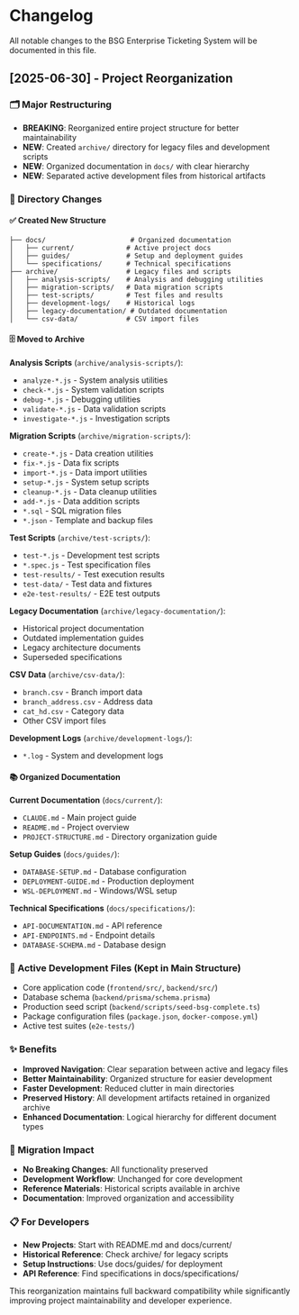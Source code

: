 # Changelog

All notable changes to the BSG Enterprise Ticketing System will be documented in this file.

## [2025-06-30] - Project Reorganization

### 🗂️ Major Restructuring
- **BREAKING**: Reorganized entire project structure for better maintainability
- **NEW**: Created `archive/` directory for legacy files and development scripts
- **NEW**: Organized documentation in `docs/` with clear hierarchy
- **NEW**: Separated active development files from historical artifacts

### 📁 Directory Changes

#### ✅ Created New Structure
```
├── docs/                     # Organized documentation
│   ├── current/             # Active project docs
│   ├── guides/              # Setup and deployment guides  
│   └── specifications/      # Technical specifications
├── archive/                 # Legacy files and scripts
│   ├── analysis-scripts/    # Analysis and debugging utilities
│   ├── migration-scripts/   # Data migration scripts
│   ├── test-scripts/        # Test files and results
│   ├── development-logs/    # Historical logs
│   ├── legacy-documentation/ # Outdated documentation
│   └── csv-data/            # CSV import files
```

#### 🗄️ Moved to Archive
**Analysis Scripts** (`archive/analysis-scripts/`):
- `analyze-*.js` - System analysis utilities
- `check-*.js` - System validation scripts
- `debug-*.js` - Debugging utilities
- `validate-*.js` - Data validation scripts
- `investigate-*.js` - Investigation scripts

**Migration Scripts** (`archive/migration-scripts/`):
- `create-*.js` - Data creation utilities
- `fix-*.js` - Data fix scripts
- `import-*.js` - Data import utilities
- `setup-*.js` - System setup scripts
- `cleanup-*.js` - Data cleanup utilities
- `add-*.js` - Data addition scripts
- `*.sql` - SQL migration files
- `*.json` - Template and backup files

**Test Scripts** (`archive/test-scripts/`):
- `test-*.js` - Development test scripts
- `*.spec.js` - Test specification files
- `test-results/` - Test execution results
- `test-data/` - Test data and fixtures
- `e2e-test-results/` - E2E test outputs

**Legacy Documentation** (`archive/legacy-documentation/`):
- Historical project documentation
- Outdated implementation guides
- Legacy architecture documents
- Superseded specifications

**CSV Data** (`archive/csv-data/`):
- `branch.csv` - Branch import data
- `branch_address.csv` - Address data
- `cat_hd.csv` - Category data
- Other CSV import files

**Development Logs** (`archive/development-logs/`):
- `*.log` - System and development logs

#### 📚 Organized Documentation
**Current Documentation** (`docs/current/`):
- `CLAUDE.md` - Main project guide
- `README.md` - Project overview
- `PROJECT-STRUCTURE.md` - Directory organization guide

**Setup Guides** (`docs/guides/`):
- `DATABASE-SETUP.md` - Database configuration
- `DEPLOYMENT-GUIDE.md` - Production deployment
- `WSL-DEPLOYMENT.md` - Windows/WSL setup

**Technical Specifications** (`docs/specifications/`):
- `API-DOCUMENTATION.md` - API reference
- `API-ENDPOINTS.md` - Endpoint details
- `DATABASE-SCHEMA.md` - Database design

### 🔧 Active Development Files (Kept in Main Structure)
- Core application code (`frontend/src/`, `backend/src/`)
- Database schema (`backend/prisma/schema.prisma`)
- Production seed script (`backend/scripts/seed-bsg-complete.ts`)
- Package configuration files (`package.json`, `docker-compose.yml`)
- Active test suites (`e2e-tests/`)

### ✨ Benefits
- **Improved Navigation**: Clear separation between active and legacy files
- **Better Maintainability**: Organized structure for easier development
- **Faster Development**: Reduced clutter in main directories
- **Preserved History**: All development artifacts retained in organized archive
- **Enhanced Documentation**: Logical hierarchy for different document types

### 🎯 Migration Impact
- **No Breaking Changes**: All functionality preserved
- **Development Workflow**: Unchanged for core development
- **Reference Materials**: Historical scripts available in archive
- **Documentation**: Improved organization and accessibility

### 📋 For Developers
- **New Projects**: Start with README.md and docs/current/
- **Historical Reference**: Check archive/ for legacy scripts
- **Setup Instructions**: Use docs/guides/ for deployment
- **API Reference**: Find specifications in docs/specifications/

This reorganization maintains full backward compatibility while significantly improving project maintainability and developer experience.